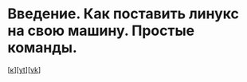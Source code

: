 # Введение. Как поставить линукс на свою машину. Простые команды.

[[к](01-intro)][[yt](TBD)][[vk](TBD)]
